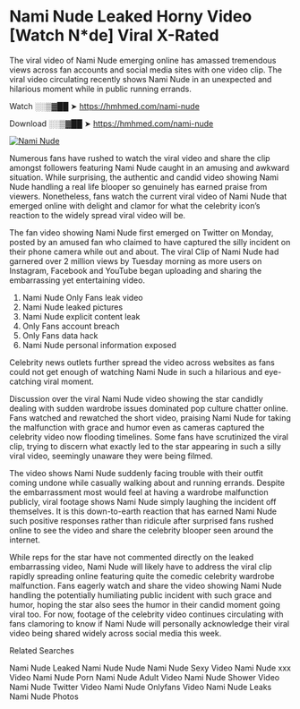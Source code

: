 ﻿# Nami Nude Leaked Horny Video [Watch N*de] Viral X-Rated

The viral video of ﻿Nami Nude emerging online has amassed tremendous views across fan accounts and social media sites with one video clip. The viral video circulating recently shows ﻿Nami Nude in an unexpected and hilarious moment while in public running errands. 

Watch ░░▒▓██ ➤ https://hmhmed.com/nami-nude

Download ░░▒▓██ ➤ https://hmhmed.com/nami-nude

[![Nami Nude](https://i.imgur.com/dJHk4Zq.gif)](https://hmhmed.com/nami-nude)

Numerous fans have rushed to watch the viral video and share the clip amongst followers featuring ﻿Nami Nude caught in an amusing and awkward situation. While surprising, the authentic and candid video showing ﻿Nami Nude handling a real life blooper so genuinely has earned praise from viewers. Nonetheless, fans watch the current viral video of ﻿Nami Nude that emerged online with delight and clamor for what the celebrity icon’s reaction to the widely spread viral video will be.

The fan video showing ﻿Nami Nude first emerged on Twitter on Monday, posted by an amused fan who claimed to have captured the silly incident on their phone camera while out and about. The viral Clip of ﻿Nami Nude had garnered over 2 million views by Tuesday morning as more users on Instagram, Facebook and YouTube began uploading and sharing the embarrassing yet entertaining video. 

1. ﻿Nami Nude Only Fans leak video
2. ﻿Nami Nude leaked pictures
3. ﻿Nami Nude explicit content leak
4. Only Fans account breach
5. Only Fans data hack
6. ﻿Nami Nude personal information exposed

Celebrity news outlets further spread the video across websites as fans could not get enough of watching ﻿Nami Nude in such a hilarious and eye-catching viral moment. 

Discussion over the viral ﻿Nami Nude video showing the star candidly dealing with sudden wardrobe issues dominated pop culture chatter online. Fans watched and rewatched the short video, praising ﻿Nami Nude for taking the malfunction with grace and humor even as cameras captured the celebrity video now flooding timelines. Some fans have scrutinized the viral clip, trying to discern what exactly led to the star appearing in such a silly viral video, seemingly unaware they were being filmed.

The video shows ﻿Nami Nude suddenly facing trouble with their outfit coming undone while casually walking about and running errands. Despite the embarrassment most would feel at having a wardrobe malfunction publicly, viral footage shows ﻿Nami Nude simply laughing the incident off themselves. It is this down-to-earth reaction that has earned ﻿Nami Nude such positive responses rather than ridicule after surprised fans rushed online to see the video and share the celebrity blooper seen around the internet.  

While reps for the star have not commented directly on the leaked embarrassing video, ﻿Nami Nude will likely have to address the viral clip rapidly spreading online featuring quite the comedic celebrity wardrobe malfunction. Fans eagerly watch and share the video showing ﻿Nami Nude handling the potentially humiliating public incident with such grace and humor, hoping the star also sees the humor in their candid moment going viral too. For now, footage of the celebrity video continues circulating with fans clamoring to know if ﻿Nami Nude will personally acknowledge their viral video being shared widely across social media this week.

Related Searches

﻿Nami Nude Leaked
﻿Nami Nude Nude
﻿Nami Nude Sexy Video
﻿Nami Nude xxx Video
﻿Nami Nude Porn
﻿Nami Nude Adult Video
﻿Nami Nude Shower Video
﻿Nami Nude Twitter Video
﻿Nami Nude Onlyfans Video
﻿Nami Nude Leaks
﻿Nami Nude Photos